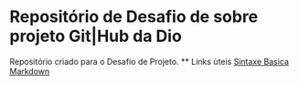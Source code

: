 # Repositório de Desafio de sobre projeto Git|Hub da Dio
Repositório criado para o Desafio de Projeto.
** Links ùteis
[Sintaxe Basica Markdown](https://www.markdownguide.org/)
